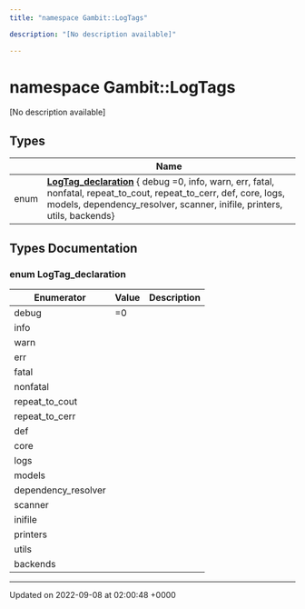 ```yaml
---
title: "namespace Gambit::LogTags"

description: "[No description available]"

---
```


# namespace Gambit::LogTags

[No description available]

## Types

|                | Name           |
| -------------- | -------------- |
| enum| **[LogTag_declaration](/documentation/code/namespaces/namespacegambit_1_1logtags/#enum-gambitlogtags-logtag-declaration)** { debug =0, info, warn, err, fatal, nonfatal, repeat_to_cout, repeat_to_cerr, def, core, logs, models, dependency_resolver, scanner, inifile, printers, utils, backends} |

## Types Documentation

### enum LogTag_declaration

| Enumerator | Value | Description |
| ---------- | ----- | ----------- |
| debug | =0|   |
| info | |   |
| warn | |   |
| err | |   |
| fatal | |   |
| nonfatal | |   |
| repeat_to_cout | |   |
| repeat_to_cerr | |   |
| def | |   |
| core | |   |
| logs | |   |
| models | |   |
| dependency_resolver | |   |
| scanner | |   |
| inifile | |   |
| printers | |   |
| utils | |   |
| backends | |   |









-------------------------------

Updated on 2022-09-08 at 02:00:48 +0000